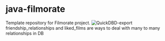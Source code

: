 # java-filmorate
Template repository for Filmorate project.
![QuickDBD-export](https://user-images.githubusercontent.com/104717438/200062261-8ef56760-bcc5-4aa1-9a42-b9014d633f36.png)
friendship_relationships and liked_films are ways to deal with many to many relationships in DB
